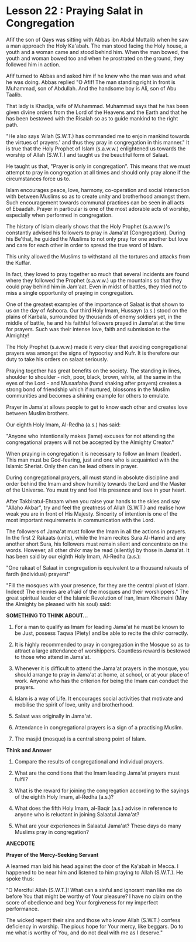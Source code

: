 Lesson 22 : Praying Salat in Congregation
=========================================

Afif the son of Qays was sitting with Abbas ibn Abdul Muttalib when he
saw a man approach the Holy Ka'abah. The man stood facing the Holy
house, a youth and a woman came and stood behind him. When the man
bowed, the youth and woman bowed too and when he prostrated on the
ground, they followed him in action.

Afif turned to Abbas and asked him if he knew who the man was and what
he was doing. Abbas replied "O Afif! The man standing right in front is
Muhammad, son of Abdullah. And the handsome boy is Ali, son of Abu
Taalib.

That lady is Khadija, wife of Muhammad. Muhammad says that he has been
given divine orders from the Lord of the Heavens and the Earth and that
he has been bestowed with the Risalah so as to guide mankind to the
right path.

"He also says 'Allah (S.W.T.) has commanded me to enjoin mankind
towards the virtues of prayers.' and thus they pray in congregation in
this manner." It is true that the Holy Prophet of Islam (s.a.w.w.)
enlightened us towards the worship of Allah (S.W.T.) and taught us the
beautiful form of Salaat.

He taught us that, "Prayer is only in congregation". This means that we
must attempt to pray in congregation at all times and should only pray
alone if the circumstances force us to.

Islam encourages peace, love, harmony, co-operation and social
interaction with between Muslims so as to create unity and brotherhood
amongst them. Such encouragement towards communal practices can be seen
in all acts of Ebaadah. Prayer in particular is one of the most adorable
acts of worship, especially when performed in congregation.

The history of Islam clearly shows that the Holy Prophet (s.a.w.w.)'s
constantly advised his followers to pray in Jama'at (Congregation).
During his Be'that, he guided the Muslims to not only pray for one
another but love and care for each other in order to spread the true
word of Islam.

This unity allowed the Muslims to withstand all the tortures and
attacks from the Kuffar.

In fact, they loved to pray together so much that several incidents are
found where they followed the Prophet (s.a.w.w.) up the mountains so
that they could pray behind him in Jam'aat. Even in midst of battles,
they tried not to miss a single opportunity of praying in
congregation.

One of the greatest examples of the importance of Salaat is that shown
to us on the day of Ashoora. Our third Holy Imam, Hussayn (a.s.) stood
on the plains of Karbala, surrounded by thousands of enemy soldiers yet,
in the middle of battle, he and his faithful followers prayed in Jama'at
at the time for prayers. Such was their intense love, faith and
submission to the Almighty!

The Holy Prophet (s.a.w.w.) made it very clear that avoiding
congregational prayers was amongst the signs of hypocrisy and Kufr. It
is therefore our duty to take his orders on salaat seriously.

Praying together has great benefits on the society. The standing in
lines, shoulder to shoulder - rich, poor, black, brown, white, all the
same in the eyes of the Lord - and Musaafaha (hand shaking after
prayers) creates a strong bond of friendship which if nurtured, blossoms
in the Muslim communities and becomes a shining example for others to
emulate.

Prayer in Jama'at allows people to get to know each other and creates
love between Muslim brothers.

Our eighth Holy Imam, Al-Redha (a.s.) has said:

"Anyone who intentionally makes (lame) excuses for not attending the
congregational prayers will not be accepted by the Almighty Creator."

When praying in congregation it is necessary to follow an Imam
(leader). This man must be God-fearing, just and one who is acquainted
with the Islamic Sheriat. Only then can he lead others in prayer.

During congregational prayers, all must stand in absolute discipline
and order behind the Imam and show humility towards the Lord and the
Master of the Universe. You must try and feel His presence and love in
your heart.

After Takbiratul-Ehraam when you raise your hands to the skies and say
"Allaho Akbar", try and feel the greatness of Allah (S.W.T.) and realise
how weak you are in front of His Majesty. Sincerity of intention is one
of the most important requirements in communication with the Lord.

The followers of Jama'at must follow the Imam in all the actions in
prayers. In the first 2 Rakaats (units), while the Imam recites Sura
Al-Hamd and any another short Sura, his followers must remain silent and
concentrate on the words. However, all other dhikr may be read
(silently) by those in Jama'at. It has been said by our eighth Holy
Imam, Al-Redha (a.s.):

"One rakaat of Salaat in congregation is equivalent to a thousand
rakaats of fardh (individual) prayers!"

"Fill the mosques with your presence, for they are the central pivot of
Islam. Indeed! The enemies are afraid of the mosques and their
worshippers." The great spiritual leader of the Islamic Revolution of
Iran, Imam Khomeini (May the Almighty be pleased with his soul) said:

**SOMETHING TO THINK ABOUT…**

1. For a man to qualify as Imam for leading Jama'at he must be known to
be Just, possess Taqwa (Piety) and be able to recite the dhikr
correctly.

2. It is highly recommended to pray in congregation in the Mosque so as
to attract a large attendance of worshippers. Countless reward is
bestowed to those who attend in Jama'at.

3. Whenever it is difficult to attend the Jama'at prayers in the
mosque, you should arrange to pray in Jama'at at home, at school, or at
your place of work. Anyone who has the criterion for being the Imam can
conduct the prayers.

4. Islam is a way of Life. It encourages social activities that
motivate and mobilise the spirit of love, unity and brotherhood.

5. Salaat was originally in Jama'at.

6. Attendance in congregational prayers is a sign of a practising
Muslim.

7. The masjid (mosque) is a central strong point of Islam.

**Think and Answer**

1. Compare the results of congregational and individual prayers.

2. What are the conditions that the Imam leading Jama'at prayers must
fulfil?

3. What is the reward for joining the congregation according to the
sayings of the eighth Holy Imam, al-Redha (a.s.)?

4. What does the fifth Holy Imam, al-Baqir (a.s.) advise in reference
to anyone who is reluctant in joining Salaatul Jama'at?

5. What are your experiences in Salaatul Jama'at? These days do many
Muslims pray in congregation?


**ANECDOTE**

**Prayer of the Mercy-Seeking Servant**

A learned man laid his head against the door of the Ka'abah in Mecca. I
happened to be near him and listened to him praying to Allah (S.W.T.).
He spoke thus:

"O Merciful Allah (S.W.T.)! What can a sinful and ignorant man like me
do before You that might be worthy of Your pleasure? I have no claim on
the score of obedience and beg Your forgiveness for my imperfect
performance.

The wicked repent their sins and those who know Allah (S.W.T.) confess
deficiency in worship. The pious hope for Your mercy, like beggars. Do
to me what is worthy of You, and do not deal with me as I deserve."


